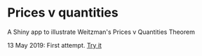 # Prices v quantities
A Shiny app to illustrate Weitzman's Prices v Quantities Theorem

13 May 2019: First attempt. [Try it](https://richardtol.shinyapps.io/siam3/)
